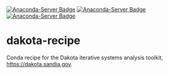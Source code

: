 [![Anaconda-Server Badge](https://anaconda.org/csdms-stack/dakota/badges/version.svg)](https://anaconda.org/csdms-stack/dakota)
[![Anaconda-Server Badge](https://anaconda.org/csdms-stack/dakota/badges/platforms.svg)](https://anaconda.org/csdms-stack/dakota)
[![Anaconda-Server Badge](https://anaconda.org/csdms-stack/dakota/badges/downloads.svg)](https://anaconda.org/csdms-stack/dakota)

# dakota-recipe

Conda recipe for the Dakota iterative systems analysis toolkit,
https://dakota.sandia.gov.
